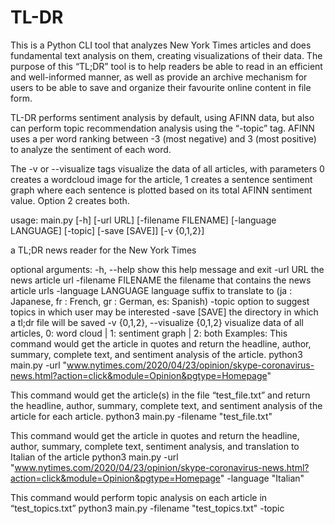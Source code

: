 # TL-DR
This is a Python CLI tool that analyzes New York Times articles and does fundamental text analysis on them, creating visualizations of their data. The purpose of this “TL;DR” tool is to help readers be able to read in an efficient and well-informed manner, as well as provide an archive mechanism for users to be able to save and organize their favourite online content in file form. 

TL-DR performs sentiment analysis by default, using AFINN data, but also can perform topic recommendation analysis using the “-topic” tag. AFINN uses a per word ranking between -3 (most negative) and 3 (most positive) to analyze the sentiment of each word. 

The -v or --visualize tags visualize the data of all articles, with parameters 0 creates a wordcloud image for the article, 1 creates a sentence sentiment graph where each sentence is plotted based on its total AFINN sentiment value. Option 2 creates both.

usage: main.py [-h] [-url URL] [-filename FILENAME] [-language LANGUAGE] [-topic] [-save [SAVE]] [-v {0,1,2}]

a TL;DR news reader for the New York Times

optional arguments:
  -h, --help                            show this help message and exit
  -url URL                            the news article url
  -filename FILENAME       the filename that contains the news article urls
  -language LANGUAGE    language suffix to translate to (ja : Japanese, fr : French, gr : 
         German, es: Spanish)
  -topic                                  option to suggest topics in which user may be interested
  -save [SAVE]                     the directory in which a tl;dr file will be saved
  -v {0,1,2}, --visualize {0,1,2}         visualize data of all articles, 0: word cloud | 1: sentiment 
                                                           graph | 2: both
Examples:
This command would get the article in quotes and return the headline, author, summary, complete text, and sentiment analysis of the article.
python3 main.py -url "www.nytimes.com/2020/04/23/opinion/skype-coronavirus-news.html?action=click&module=Opinion&pgtype=Homepage"

This command would get the article(s) in the file “test_file.txt” and return the headline, author, summary, complete text, and sentiment analysis of the article for each article.
python3 main.py -filename "test_file.txt"

This command would get the article in quotes and return the headline, author, summary, complete text, sentiment analysis, and translation to Italian of the article
python3 main.py -url "www.nytimes.com/2020/04/23/opinion/skype-coronavirus-news.html?action=click&module=Opinion&pgtype=Homepage" -language "Italian"

This command would perform topic analysis on each article in “test_topics.txt”
python3 main.py -filename "test_topics.txt" -topic
